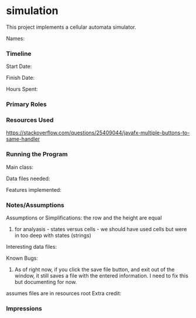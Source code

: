 simulation
====

This project implements a cellular automata simulator.

Names:

### Timeline

Start Date: 

Finish Date: 

Hours Spent:

### Primary Roles


### Resources Used

https://stackoverflow.com/questions/25409044/javafx-multiple-buttons-to-same-handler

### Running the Program

Main class:

Data files needed: 

Features implemented:



### Notes/Assumptions

Assumptions or Simplifications: the row and the height are equal 

1. for analyasis - states versus cells - we should have used cells but were in too deep with states (strings)

Interesting data files:

Known Bugs:

1. As of right now, if you click the save file button, and exit out of the window, it still saves a file with the entered
information. I need to fix this but documenting for now. 


assumes files are in resources root 
Extra credit:


### Impressions

